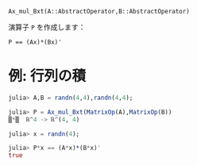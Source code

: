 `Ax_mul_Bxt(A::AbstractOperator,B::AbstractOperator)`

演算子 `P` を作成します：

`P == (Ax)*(Bx)'`

# 例: 行列の積

```julia
julia> A,B = randn(4,4),randn(4,4);

julia> P = Ax_mul_Bxt(MatrixOp(A),MatrixOp(B))
▒*▒  ℝ^4 -> ℝ^(4, 4)

julia> x = randn(4);

julia> P*x == (A*x)*(B*x)'
true

```
